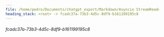 ```yaml
---
file: /home/pedro/Documents/chatgpt_export/Markdown/Asyncio StreamReader_Writer_ Deep Dive.md
heading_stack: <root> -> fcadc37a-73b3-4d5c-8df9-b161199195c8
---
```

###### fcadc37a-73b3-4d5c-8df9-b161199195c8
